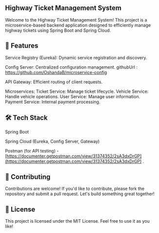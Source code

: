 ## Highway Ticket Management System
Welcome to the Highway Ticket Management System! This project is a microservice-based backend application designed to efficiently manage highway tickets using Spring Boot and Spring Cloud.

## 🚀 Features

Service Registry (Eureka): Dynamic service registration and discovery.

Config Server: Centralized configuration management.
githubUrl : https://github.com/OshandaB/microservice-config

API Gateway: Efficient routing of client requests.

Microservices:
Ticket Service: Manage ticket lifecycle.
Vehicle Service: Handle vehicle operations.
User Service: Manage user information.
Payment Service: Internal payment processing.


## 🛠 Tech Stack
Spring Boot

Spring Cloud (Eureka, Config Server, Gateway)

Postman (for API testing) - [https://documenter.getpostman.com/view/31374352/2sA3dxDrGP](https://documenter.getpostman.com/view/31374352/2sA3dxDrGP) .

## 🤝 Contributing
Contributions are welcome! If you'd like to contribute, please fork the repository and submit a pull request. Let's build something great together!

## 📄 License
This project is licensed under the MIT License. Feel free to use it as you like!
